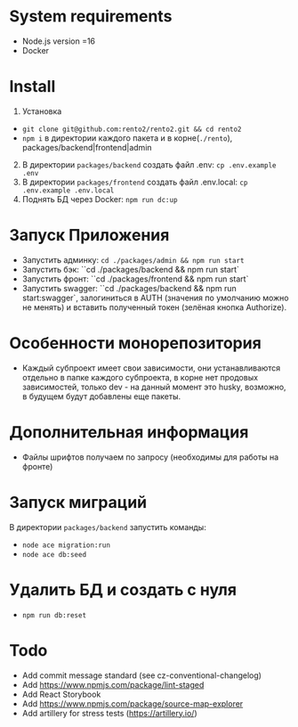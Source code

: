 # System requirements
- Node.js version =16
- Docker
 
# Install
1. Установка
- ``git clone git@github.com:rento2/rento2.git && cd rento2``
- ``npm i`` в директории каждого пакета и в корне(``./rento``), packages/backend|frontend|admin
2. В директории ``packages/backend`` cоздать файл .env: ``cp .env.example .env``
3. В директории ``packages/frontend`` cоздать файл .env.local: ``cp .env.example .env.local``
4. Поднять БД через Docker: ``npm run dc:up``

# Запуск Приложения
- Запустить админку: ``cd ./packages/admin && npm run start``
- Запустить бэк: ``cd ./packages/backend && npm run start`
- Запустить фронт: ``cd ./packages/frontend && npm run start`
- Запустить swagger: ``cd ./packages/backend && npm run start:swagger`, залогиниться в AUTH (значения по умолчанию можно не менять) и вставить полученный токен (зелёная кнопка Authorize).

# Особенности монорепозитория
- Каждый субпроект имеет свои зависимости, они устанавливаются отдельно в папке каждого субпроекта, в корне нет продовых зависимостей, только dev - на данный момент это husky, возможно, в будущем будут добавлены еще пакеты.

# Дополнительная информация
- Файлы шрифтов получаем по запросу (необходимы для работы на фронте)

# Запуск миграций
В директории ``packages/backend`` запустить команды:
- ``node ace migration:run``
- ``node ace db:seed``

# Удалить БД и создать с нуля
- ``npm run db:reset``


# Todo
- Add commit message standard (see cz-conventional-changelog)
- Add https://www.npmjs.com/package/lint-staged
- Add React Storybook
- Add https://www.npmjs.com/package/source-map-explorer
- Add artillery for stress tests (https://artillery.io/)
